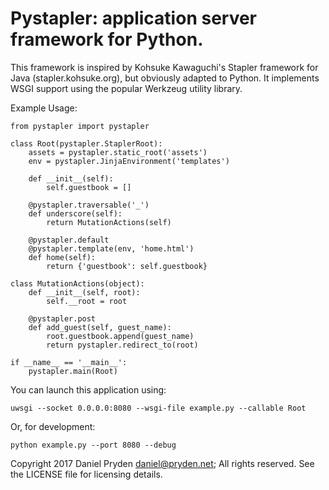 # Pystapler: application server framework for Python.

This framework is inspired by Kohsuke Kawaguchi's Stapler framework for Java
(stapler.kohsuke.org), but obviously adapted to Python. It implements WSGI
support using the popular Werkzeug utility library.

Example Usage:

    from pystapler import pystapler

    class Root(pystapler.StaplerRoot):
        assets = pystapler.static_root('assets')
        env = pystapler.JinjaEnvironment('templates')

        def __init__(self):
            self.guestbook = []

        @pystapler.traversable('_')
        def underscore(self):
            return MutationActions(self)

        @pystapler.default
        @pystapler.template(env, 'home.html')
        def home(self):
            return {'guestbook': self.guestbook}

    class MutationActions(object):
        def __init__(self, root):
            self.__root = root

        @pystapler.post
        def add_guest(self, guest_name):
            root.guestbook.append(guest_name)
            return pystapler.redirect_to(root)

    if __name__ == '__main__':
        pystapler.main(Root)

You can launch this application using:

    uwsgi --socket 0.0.0.0:8080 --wsgi-file example.py --callable Root

Or, for development:

    python example.py --port 8080 --debug

Copyright 2017 Daniel Pryden <daniel@pryden.net>; All rights reserved.
See the LICENSE file for licensing details.
